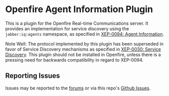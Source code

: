 # Openfire Agent Information Plugin

This is a plugin for the Openfire Real-time Communications server. It provides an implementation for service discovery 
using the `jabber:iq:agents` namespace, as specified in [XEP-0094: Agent Information](https://xmpp.org/extensions/xep-0094.html).

Note Well: The protocol implemented by this plugin has been superseded in favor of Service Discovery mechanisms as 
specified in [XEP-0030: Service Discovery](https://xmpp.org/extensions/xep-0030.html). This plugin should not be
installed in Openfire, unless there is a pressing need for backwards compatibility in regard to XEP-0094.

## Reporting Issues

Issues may be reported to the [forums](https://discourse.igniterealtime.org) or via this repo's [Github Issues](https://github.com/igniterealtime/openfire-agentinformation-plugin).
